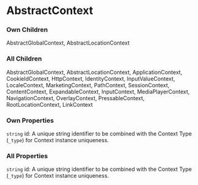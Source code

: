 # AbstractContext


### Own Children
AbstractGlobalContext, AbstractLocationContext

### All Children
AbstractGlobalContext, AbstractLocationContext, ApplicationContext, CookieIdContext, HttpContext, IdentityContext, InputValueContext, LocaleContext, MarketingContext, PathContext, SessionContext, ContentContext, ExpandableContext, InputContext, MediaPlayerContext, NavigationContext, OverlayContext, PressableContext, RootLocationContext, LinkContext

### Own Properties
`string` id: A unique string identifier to be combined with the Context Type (`_type`) 
for Context instance uniqueness.

### All Properties
`string` id: A unique string identifier to be combined with the Context Type (`_type`) 
for Context instance uniqueness.


